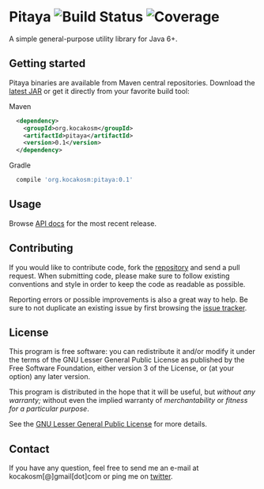 Pitaya ![Build Status][1] ![Coverage][2]
========================================

A simple general-purpose utility library for Java 6+.


Getting started
---------------

Pitaya binaries are available from Maven central repositories.
Download the [latest JAR][3] or get it directly from your favorite build tool:

Maven
```xml
  <dependency>
    <groupId>org.kocakosm</groupId>
    <artifactId>pitaya</artifactId>
    <version>0.1</version>
  </dependency>
```

Gradle
```groovy
  compile 'org.kocakosm:pitaya:0.1'
```


Usage
-----

Browse [API docs][4] for the most recent release.


Contributing
------------

If you would like to contribute code, fork the [repository][5] and send a pull
request. When submitting code, please make sure to follow existing conventions
and style in order to keep the code as readable as possible.

Reporting errors or possible improvements is also a great way to help. Be sure
to not duplicate an existing issue by first browsing the [issue tracker][6].


License
-------

This program is free software: you can redistribute it and/or modify it under
the terms of the GNU Lesser General Public License as published by the Free
Software Foundation, either version 3 of the License, or (at your option) any
later version.

This program is distributed in the hope that it will be useful, but _without any
warranty;_ without even the implied warranty of _merchantability_ or _fitness
for a particular purpose_.

See the [GNU Lesser General Public License][7] for more details.


Contact
-------

If you have any question, feel free to send me an e-mail at kocakosm[@]gmail[dot]com
or ping me on [twitter][8].


 [1]: https://img.shields.io/travis/kocakosm/pitaya.svg
 [2]: https://img.shields.io/coveralls/kocakosm/pitaya.svg
 [3]: https://search.maven.org/remote_content?g=org.kocakosm&a=pitaya&v=LATEST
 [4]: http://kocakosm.org/projects/pitaya/apidocs/
 [5]: https://bitbucket.org/kocakosm/pitaya
 [6]: https://bitbucket.org/kocakosm/pitaya/issues
 [7]: http://www.gnu.org/licenses/lgpl-3.0-standalone.html
 [8]: https://twitter.com/kocakosm
